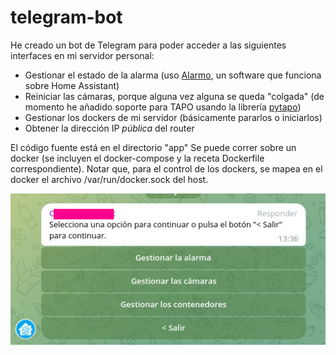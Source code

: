 # telegram-bot

He creado un bot de Telegram para poder acceder a las siguientes interfaces en mi servidor personal:

* Gestionar el estado de la alarma (uso [Alarmo](https://github.com/nielsfaber/alarmo), un software que funciona sobre Home Assistant)
* Reiniciar las cámaras, porque alguna vez alguna se queda "colgada" (de momento he añadido soporte para TAPO usando la librería [pytapo](https://github.com/JurajNyiri/pytapo))
* Gestionar los dockers de mi servidor (básicamente pararlos o iniciarlos)
* Obtener la dirección IP *pública* del router

El código fuente está en el directorio "app"
Se puede correr sobre un docker (se incluyen el docker-compose y la receta Dockerfile correspondiente). Notar que, para el control de los dockers, se mapea en el docker el archivo /var/run/docker.sock del host.

![Captura de Pantalla](screenshot.jpg)
